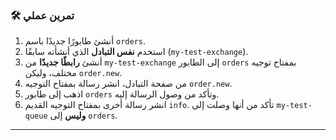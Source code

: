 ### 🛠️ تمرين عملي
1.  أنشئ طابورًا جديدًا باسم `orders`.
2.  استخدم **نفس التبادل** الذي أنشأته سابقًا (`my-test-exchange`).
3.  أنشئ **رابطًا جديدًا** من `my-test-exchange` إلى الطابور `orders` بمفتاح توجيه مختلف، وليكن `order.new`.
4.  من صفحة التبادل، انشر رسالة بمفتاح التوجيه `order.new`.
5.  اذهب إلى طابور `orders` وتأكد من وصول الرسالة إليه.
6.  انشر رسالة أخرى بمفتاح التوجيه القديم `info`. تأكد من أنها وصلت إلى `my-test-queue` **وليس** إلى `orders`.

---
